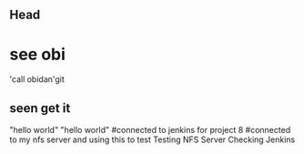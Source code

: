 ## Head
# see obi
'call obidan'git
## seen get it
"hello world"
"hello world"
#connected to jenkins for project 8
#connected to my nfs server and using this to test
Testing NFS Server
Checking Jenkins
